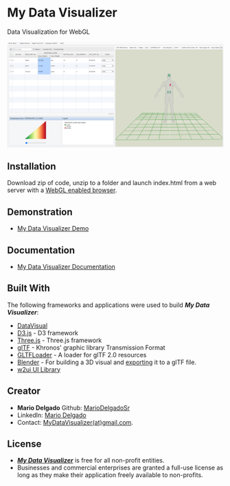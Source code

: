 # My Data Visualizer 
Data Visualization for WebGL

![Screen Shot of My Data Visualizer Body Demo](https://github.com/MarioDelgadoSr/MyDataVisualizerDoc/blob/master/img/MyDataVisualizerBodyScreenShot.png)

## Installation

Download zip of code, unzip to a folder and launch index.html from a web server with a [WebGL enabled browser](https://get.webgl.org/). 

## Demonstration	

* [My Data Visualizer Demo](https://mariodelgadosr.github.io/MyDataVisualizer/)

## Documentation

* [My Data Visualizer Documentation](https://github.com/MarioDelgadoSr/MyDataVisualizerDoc)

## Built With

The following frameworks and applications were used to build ***My Data Visualizer***:

* [DataVisual](https://github.com/MarioDelgadoSr/DataVisual)
* [D3.js](https://d3js.org/) - D3 framework
* [Three.js](https://threejs.org/) - Three.js framework
* [glTF](https://www.khronos.org/gltf/) - Khronos' graphic library Transmission Format
* [GLTFLoader](https://threejs.org/docs/index.html#examples/loaders/GLTFLoader) - A loader for glTF 2.0 resources
* [Blender](https://www.blender.org/) - For building a 3D visual and [exporting](https://docs.blender.org/manual/en/dev/addons/io_gltf2.html) it to a glTF file.
* [w2ui UI Library](http://w2ui.com/web/) 

## Creator

* **Mario Delgado** Github: [MarioDelgadoSr](https://github.com/MarioDelgadoSr)
* LinkedIn: [Mario Delgado](https://www.linkedin.com/in/mario-delgado-5b6195155/)
* Contact: [MyDataVisualizer(at)gmail.com](mailto:MyDataVisualizer@gmail.com). 

## License

* [***My Data Visualizer***](https://mariodelgadosr.github.io/MyDataVisualizer/) is free for all non-profit entities.  
* Businesses and commercial enterprises are granted a full-use license as long as they make their application freely available to non-profits. 
